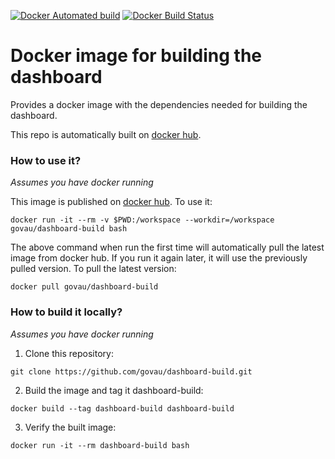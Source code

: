 [![Docker Automated build](https://img.shields.io/docker/automated/govau/dashboard-build.svg?style=plastic)](https://hub.docker.com/r/govau/dashboard-build/)
[![Docker Build Status](https://img.shields.io/docker/build/govau/dashboard-build.svg?style=plastic)](https://hub.docker.com/r/govau/dashboard-build/builds/)

# Docker image for building the dashboard

Provides a docker image with the dependencies needed for building the dashboard.

This repo is automatically built on [docker hub](https://hub.docker.com/r/govau/dashboard-build/).

### How to use it?

*Assumes you have docker running*

This image is published on [docker hub](https://hub.docker.com/r/govau/dashboard-build/). To use it:

```
docker run -it --rm -v $PWD:/workspace --workdir=/workspace govau/dashboard-build bash
```

The above command when run the first time will automatically pull the latest image from docker hub. If you run it again later, it will use the previously pulled version. To pull the latest version:

```
docker pull govau/dashboard-build
```

### How to build it locally?

*Assumes you have docker running*

1. Clone this repository:
```
git clone https://github.com/govau/dashboard-build.git
```

2. Build the image and tag it dashboard-build:
```
docker build --tag dashboard-build dashboard-build
```

3. Verify the built image:
```
docker run -it --rm dashboard-build bash
```
